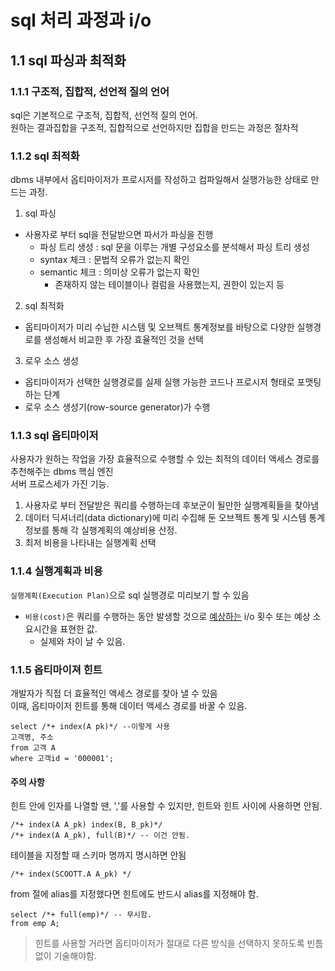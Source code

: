 # sql 처리 과정과 i/o
## 1.1 sql 파싱과 최적화
### 1.1.1 구조적, 집합적, 선언적 질의 언어
sql은 기본적으로 구조적, 집합적, 선언적 질의 언어.<br/>
원하는 결과집합을 구조적, 집합적으로 선언하지만 집합을 만드는 과정은 절차적
### 1.1.2 sql 최적화
dbms 내부에서 옵티마이저가 프로시저를 작성하고 컴파일해서 실행가능한 상태로 만드는 과정.
1. sql 파싱
- 사용자로 부터 sql을 전달받으면 파서가 파싱을 진행
  - 파싱 트리 생성 : sql 문을 이루는 개별 구성요소를 분석해서 파싱 트리 생성
  - syntax 체크 : 문법적 오류가 없는지 확인
  - semantic 체크 : 의미상 오류가 없는지 확인
    - 존재하지 않는 테이블이나 컬럼을 사용했는지, 권한이 있는지 등
2. sql 최적화
- 옵티마이저가 미리 수닙한 시스템 및 오브젝트 통계정보를 바탕으로 다양한 실행경로를 생성해서 비교한 후 가장 효율적인 것을 선택
3. 로우 소스 생성
- 옵티마이저가 선택한 실행경로를 실제 실행 가능한 코드나 프로시저 형태로 포맷팅하는 단계
- 로우 소스 생성기(row-source generator)가 수행
### 1.1.3 sql 옵티마이저
사용자가 원하는 작업을 가장 효율적으로 수행할 수 있는 최적의 데이터 액세스 경로를 추천해주는 dbms 핵심 엔진<br/>
서버 프로스세가 가진 기능.
1. 사용자로 부터 전달받은 쿼리를 수행하는데 후보군이 될만한 실행계획들을 찾아냄
2. 데이터 딕셔너리(data dictionary)에 미리 수집해 둔 오브젝트 통계 및 시스템 통계정보를 통해 각 실행계획의 예상비용 산정.
3. 최저 비용을 나타내는 실행계획 선택

### 1.1.4 실행계획과 비용
`실행계획(Execution Plan)`으로 sql 실행경로 미리보기 할 수 있음
- `비용(cost)`은 쿼리를 수행하는 동안 발생할 것으로 <u>예상하는</u> i/o 횟수 또는 예상 소요시간을 표현한 값.
  - 실제와 차이 날 수 있음.
### 1.1.5 옵티마이져 힌트
개발자가 직접 더 효율적인 액세스 경로를 찾아 낼 수 있음<br/>
이때, 옵티마이저 힌트를 통해 데이터 액세스 경로를 바꿀 수 있음.
```oraclesqlplus
select /*+ index(A pk)*/ --이렇게 사용
고객명, 주소
from 고객 A
where 고객id = '000001';
```
#### 주의 사항
힌트 안에 인자를 나열할 땐, ','를 사용할 수 있지만, 힌트와 힌트 사이에 사용하면 안됨.
```oraclesqlplus
/*+ index(A A_pk) index(B, B_pk)*/
/*+ index(A A_pk), full(B)*/ -- 이건 안됨.
```
테이블을 지정할 때 스키마 명까지 명시하면 안됨
```oraclesqlplus
/*+ index(SCOOTT.A A_pk) */
```
from 절에 alias를 지정했다면 힌트에도 반드시 alias를 지정해야 함.
```oraclesqlplus
select /*+ full(emp)*/ -- 무시함.
from emp A;
```

> 힌트를 사용할 거라면 옵티마이저가 절대로 다른 방식을 선택하지 못하도록 빈틈없이 기술해야함.